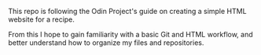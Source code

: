This repo is following the Odin Project's guide on creating a simple HTML website for a recipe.

From this I hope to gain familiarity with a basic Git and HTML workflow, and better understand how to organize my files and repositories.